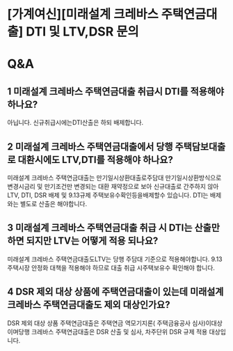 # [가계여신][미래설계 크레바스 주택연금대출] DTI 및 LTV,DSR 문의
# Q&A
## 1 미래설계 크레바스 주택연금대출 취급시 DTI를 적용해야 하나요?
아닙니다.
신규취급시에는DTI산출은 하되 배제합니다.
## 2 미래설계 크레바스 주택연금대출에서 당행 주택담보대출로 대환시에도 LTV,DTI를 적용해야 하나요?
미래설계 크레바스 주택연금대출는 만기일시상환대출로주담대 만기일시상환방식으로 변경시금리 및 만기조건만 변경되는 대환 재약정으로 보아 신규대출로 간주하지 않아 LTV, DTI, DSR 배제 및
9.13규제 주택보유수확인등을배제할수 있습니다.
DTI는 배제와는 별도로 산출은 해야합니다.
## 3 미래설계 크레바스 주택연금대출 취급 시 DTI는 산출만 하면 되지만 LTV는 어떻게 적용 되나요?
미래설계 크레바스 주택연금대출도LTV는 당행 주담대 기준으로 적용해야합니다.
9.13주택시장 안정화 대책을 적용해야 하므로 대출 취급 시주택보유수 확인해야 합니다.
## 4 DSR 제외 대상 상품에 주택연금대출이 있는데 미래설계 크레바스 주택연금대출도 제외 대상인가요?
DSR 제외 대상 상품 주택연금대출은 주택연금 역모기지론( 주택금융공사 심사)이대상이며당행 크레바스 주택연금대출은 DSR 산출 및 심사, 차주단위 DSR 규제 적용 대상입니다.
